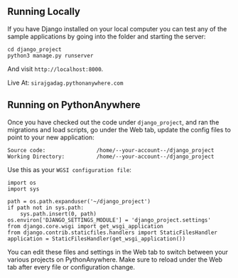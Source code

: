 
Running Locally
---------------

If you have Django installed on your local computer you can test any of the sample
applications by going into the folder and starting the server:

    cd django_project
    python3 manage.py runserver

And visit `http://localhost:8000`.


Live At: 
 `sirajgadag.pythonanywhere.com`

Running on PythonAnywhere
-------------------------

Once you have checked out the code under `django_project`, and
ran the migrations and load scripts,
go under the Web tab, update the config files to point to your new application:

    Source code:                /home/--your-account--/django_project
    Working Directory:          /home/--your-account--/django_project

Use this as your `WGSI configuration file`:

    import os
    import sys

    path = os.path.expanduser('~/django_project')
    if path not in sys.path:
        sys.path.insert(0, path)
    os.environ['DJANGO_SETTINGS_MODULE'] = 'django_project.settings'
    from django.core.wsgi import get_wsgi_application
    from django.contrib.staticfiles.handlers import StaticFilesHandler
    application = StaticFilesHandler(get_wsgi_application())

You can edit these files and settings in the Web tab to switch between
your various projects on PythonAnywhere.  Make sure to reload under the Web tab after
every file or configuration change.

